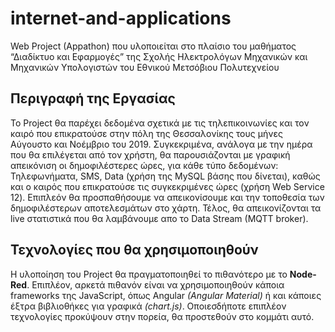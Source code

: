 # internet-and-applications
Web Project (Appathon) που υλοποιείται στο πλαίσιο του μαθήματος “Διαδίκτυο και Εφαρμογές” της Σχολής Ηλεκτρολόγων Μηχανικών και Μηχανικών Υπολογιστών του Εθνικού Μετσόβιου Πολυτεχνείου

## Περιγραφή της Εργασίας
To Project θα παρέχει δεδομένα σχετικά με τις τηλεπικοινωνίες και τον καιρό που επικρατούσε στην πόλη της Θεσσαλονίκης τους μήνες Αύγουστο και Νοέμβριο του 2019. 
Συγκεκριμένα, ανάλογα με την ημέρα που θα επιλέγεται από τον χρήστη, θα παρουσιάζονται με γραφική απεικόνιση οι δημοφιλέστερες ώρες, για κάθε τύπο δεδομένων: Τηλεφωνήματα, SMS, Data (χρήση της MySQL βάσης που δίνεται), καθώς και ο καιρός που επικρατούσε τις συγκεκριμένες ώρες (χρήση Web Service 12).
Επιπλεόν θα προσπαθήσουμε να απεικονίσουμε και την τοποθεσία των δημοφιλέστερων αποτελεσμάτων στο χάρτη. Τέλος, θα απεικονίζονται τα live στατιστικά που θα λαμβάνουμε απο το Data Stream (MQTT broker).

## Τεχνολογίες που θα χρησιμοποιηθούν
Η υλοποίηση του Project θα πραγματοποιηθεί το πιθανότερο με το **Node-Red**. Επιπλέον, αρκετά πιθανόν είναι να χρησιμοποιηθούν κάποια frameworks της JavaScript, όπως Angular *(Angular Material)* ή και κάποιες έξτρα βιβλιοθήκες για γραφικά *(chart.js)*. Οποιεσδήποτε επιπλέον τεχνολογίες προκύψουν στην πορεία, θα προστεθούν στο κομμάτι αυτό.
